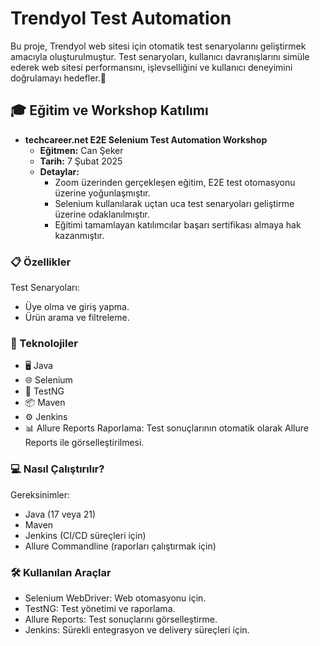 # Trendyol Test Automation

Bu proje, Trendyol web sitesi için otomatik test senaryolarını geliştirmek amacıyla oluşturulmuştur. Test senaryoları, kullanıcı davranışlarını simüle ederek web sitesi performansını, işlevselliğini ve kullanıcı deneyimini doğrulamayı hedefler.🚀 
  ## 🎓 Eğitim ve Workshop Katılımı

- **techcareer.net E2E Selenium Test Automation Workshop**  
  - **Eğitmen:** Can Şeker  
  - **Tarih:** 7 Şubat 2025  
  - **Detaylar:**  
    - Zoom üzerinden gerçekleşen eğitim, E2E test otomasyonu üzerine yoğunlaşmıştır.  
    - Selenium kullanılarak uçtan uca test senaryoları geliştirme üzerine odaklanılmıştır.  
    - Eğitimi tamamlayan katılımcılar başarı sertifikası almaya hak kazanmıştır.

      
### 📋 Özellikler
Test Senaryoları:
- Üye olma ve giriş yapma.
- Ürün arama ve filtreleme.

### 🚀 Teknolojiler 
- 🖥️ Java
- 🌐 Selenium
- 🧪 TestNG
- 📦 Maven
- ⚙️ Jenkins
- 📊 Allure Reports
Raporlama: Test sonuçlarının otomatik olarak Allure Reports ile görselleştirilmesi.

### 💻 Nasıl Çalıştırılır?
Gereksinimler:
- Java (17 veya 21)
- Maven
- Jenkins (CI/CD süreçleri için)
- Allure Commandline (raporları çalıştırmak için)

### 🛠 Kullanılan Araçlar
- Selenium WebDriver: Web otomasyonu için.
- TestNG: Test yönetimi ve raporlama.
- Allure Reports: Test sonuçlarını görselleştirme.
- Jenkins: Sürekli entegrasyon ve delivery süreçleri için.



